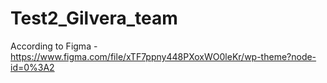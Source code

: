 # Test2_Gilvera_team
According to Figma - https://www.figma.com/file/xTF7ppny448PXoxWO0leKr/wp-theme?node-id=0%3A2
